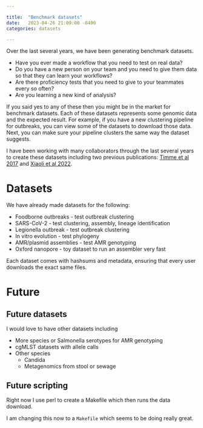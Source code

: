 ```yaml
---

title:  "Benchmark datasets"
date:   2023-04-26 21:09:00 -0400
categories: datasets

---
```


Over the last several years, we have been generating benchmark datasets.

* Have you ever made a workflow that you need to test on real data?
* Do you have a new person on your team and you need to give them data so that they can learn your workflows?
* Are there proficiency tests that you need to give to your teammates every so often?
* Are you learning a new kind of analysis?

If you said yes to any of these then you might be in the market for benchmark datasets.
Each of these datasets represents some genomic data and the expected result.
For example, if you have a new clustering pipeline for outbreaks, you can view some of the datasets to download those data.
Next, you can make sure your pipeline clusters the same way the dataset suggests.

I have been working with many collaborators through the last several years to create these datasets including two previous publications: [Timme et al 2017](https://peerj.com/articles/3893/) and [Xiaoli et al 2022](https://peerj.com/articles/13821).

# Datasets

We have already made datasets for the following:

* Foodborne outbreaks - test outbreak clustering
* SARS-CoV-2 - test clustering, assembly, lineage identification
* Legionella outbreak - test outbreak clustering
* In vitro evolution - test phylogeny
* AMR/plasmid assemblies - test AMR genotyping
* Oxford nanopore - toy dataset to run an assembler very fast

Each dataset comes with hashsums and metadata, ensuring that every user downloads the exact same files.

# Future

## Future datasets

I would love to have other datasets including

* More species or Salmonella serotypes for AMR genotyping
* cgMLST datasets with allele calls
* Other species
   * Candida
   * Metagenomics from stool or sewage

## Future scripting

Right now I use perl to create a Makefile which then runs the data download.

I am changing this now to a `Makefile` which seems to be doing really great.




